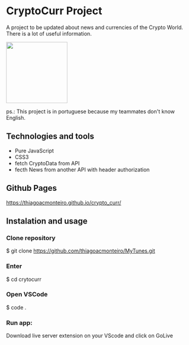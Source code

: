 # CryptoCurr Project

A project to be updated about news and currencies of the Crypto World. There is a lot of useful information.

<img height="165px" src="![Screenshot from 2022-02-23 10-19-15](https://user-images.githubusercontent.com/87547650/155327790-e1a922e1-8361-42e7-8a9d-c282c8ee0616.png)"/>

ps.: This project is in portuguese because my teammates don't know English.

## Technologies and tools
- Pure JavaScript
- CSS3
- fetch CryptoData from API
- fecth News from another API with header authorization

## Github Pages
https://thiagoacmonteiro.github.io/crypto_curr/

## Instalation and usage

### Clone repository
$ git clone https://github.com/thiagoacmonteiro/MyTunes.git

### Enter
$ cd crytocurr

### Open VSCode
$ code .

### Run app:
Download live server extension on your VScode and click on GoLive

